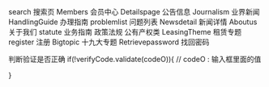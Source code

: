 search 搜索页
Members  会员中心
Detailspage 公告信息
Journalism  业界新闻
HandlingGuide   办理指南
problemlist  问题列表
Newsdetail   新闻详情
Aboutus    关于我们
statute    业务指南 政策法规 公有产权类
LeasingTheme     租赁专题
register  注册
Bigtopic 十九大专题
Retrievepassword  找回密码


判断验证是否正确
if(!verifyCode.validate(codeO)){ // codeO : 输入框里面的值

}